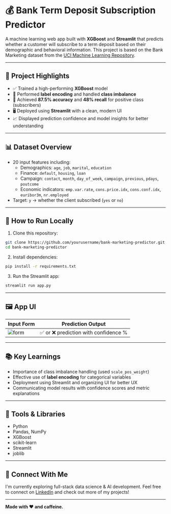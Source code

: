 # 💰 Bank Term Deposit Subscription Predictor

A machine learning web app built with **XGBoost** and **Streamlit** that predicts whether a customer will subscribe to a term deposit based on their demographic and behavioral information. This project is based on the Bank Marketing dataset from the [UCI Machine Learning Repository](https://archive.ics.uci.edu/ml/datasets/Bank+Marketing).

---

## 📌 Project Highlights

- ✅ Trained a high-performing **XGBoost** model
- 🧹 Performed **label encoding** and handled **class imbalance**
- 🧪 Achieved **87.5% accuracy** and **48% recall** for positive class (subscribers)
- 🖥️ Deployed using **Streamlit** with a clean, modern UI
- 📈 Displayed prediction confidence and model insights for better understanding

---

## 📊 Dataset Overview

- 20 input features including:
  - Demographics: `age`, `job`, `marital`, `education`
  - Finance: `default`, `housing`, `loan`
  - Campaign: `contact`, `month`, `day_of_week`, `campaign`, `previous`, `pdays`, `poutcome`
  - Economic indicators: `emp.var.rate`, `cons.price.idx`, `cons.conf.idx`, `euribor3m`, `nr.employed`
- Target: `y` → whether the client subscribed (`yes` or `no`)

---

## 🚀 How to Run Locally

1. Clone this repository:
```bash
git clone https://github.com/yourusername/bank-marketing-predictor.git
cd bank-marketing-predictor
```

2. Install dependencies:
```bash
pip install -r requirements.txt
```

3. Run the Streamlit app:
```bash
streamlit run app.py
```

---

## 🖼️ App UI

| Input Form | Prediction Output |
|------------|-------------------|
| ![form](assets/demo_screenshot.png) | ✅ or ❌ prediction with confidence % |

---

## 📚 Key Learnings

- Importance of class imbalance handling (used `scale_pos_weight`)
- Effective use of **label encoding** for categorical variables
- Deployment using Streamlit and organizing UI for better UX
- Communicating model results with confidence scores and metric explanations

---

## 📌 Tools & Libraries

- Python
- Pandas, NumPy
- XGBoost
- scikit-learn
- Streamlit
- joblib

---

## 📢 Connect With Me

I'm currently exploring full-stack data science & AI development. Feel free to connect on [LinkedIn](https://www.linkedin.com/in/yourprofile/) and check out more of my projects!

---

**Made with ❤️ and caffeine.**
